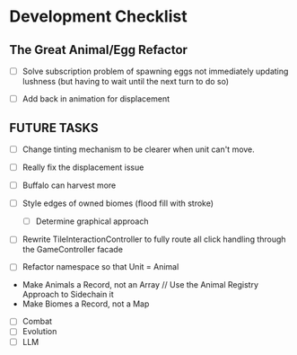 # Development Checklist


## The Great Animal/Egg Refactor
- [ ] Solve subscription problem of spawning eggs not immediately updating lushness (but having to wait until the next turn to do so)
- [ ] Add back in animation for displacement


## FUTURE TASKS
- [ ] Change tinting mechanism to be clearer when unit can't move.
- [ ] Really fix the displacement issue
- [ ] Buffalo can harvest more

- [ ] Style edges of owned biomes (flood fill with stroke)
  - [ ] Determine graphical approach

- [ ] Rewrite TileInteractionController to fully route all click handling through the GameController facade


- [ ] Refactor namespace so that Unit = Animal
- Make Animals a Record, not an Array // Use the Animal Registry Approach to Sidechain it
- Make Biomes a Record, not a Map

- [ ] Combat
- [ ] Evolution
- [ ] LLM 